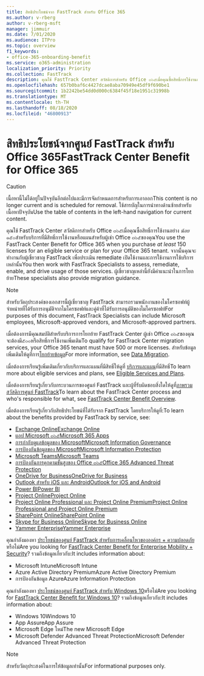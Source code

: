 ```yaml
---
title: สิทธิประโยชน์จาก FastTrack สำหรับ Office 365
ms.author: v-rberg
author: v-rberg-msft
manager: jimmuir
ms.date: 7/01/2020
ms.audience: ITPro
ms.topic: overview
f1_keywords:
- office-365-onboarding-benefit
ms.service: o365-administration
localization_priority: Priority
ms.collection: FastTrack
description: คุณใช้ FastTrack Center สวัสดิการสำหรับ Office ๓๖๕เมื่อคุณซื้อสิทธิ์การใช้งานอย่างน้อย๑๕๐สำหรับบริการที่มีสิทธิ์การใช้งานหรือแผนสำหรับผู้เช่า Office ๓๖๕ของคุณ จากนั้นคุณจะทำงานกับผู้เชี่ยวชาญ FastTrack เพื่อประเมิน remediate เปิดใช้งานและการใช้งานการใช้บริการเหล่านั้น ผู้เชี่ยวชาญเหล่านี้ยังมีคำแนะนำในการโยกย้าย
ms.openlocfilehash: 657b0baf6c4427dcae8aba70949e45df9f690be1
ms.sourcegitcommit: 1b2242be54dd0d000c6384f45f18e1951c31998b
ms.translationtype: MT
ms.contentlocale: th-TH
ms.lasthandoff: 08/18/2020
ms.locfileid: "46800913"
---
```

# <a name="fasttrack-center-benefit-for-office-365"></a><span data-ttu-id="a9958-105">สิทธิประโยชน์จากศูนย์ FastTrack สำหรับ Office 365</span><span class="sxs-lookup"><span data-stu-id="a9958-105">FastTrack Center Benefit for Office 365</span></span>

> [!CAUTION]
> <span data-ttu-id="a9958-106">เนื้อหานี้ไม่ได้อยู่ในปัจจุบันอีกต่อไปและมีการจัดกำหนดการสำหรับการเอาออก</span><span class="sxs-lookup"><span data-stu-id="a9958-106">This content is no longer current and is scheduled for removal.</span></span> <span data-ttu-id="a9958-107">ใช้สารบัญในการนำทางด้านซ้ายสำหรับเนื้อหาปัจจุบัน</span><span class="sxs-lookup"><span data-stu-id="a9958-107">Use the table of contents in the left-hand navigation for current content.</span></span>

<span data-ttu-id="a9958-108">คุณใช้ FastTrack Center สวัสดิการสำหรับ Office ๓๖๕เมื่อคุณซื้อสิทธิ์การใช้งานอย่าง  *น้อย*  ๑๕๐สำหรับบริการที่มีสิทธิ์การใช้งานหรือแผนสำหรับผู้เช่า Office ๓๖๕ของคุณ</span><span class="sxs-lookup"><span data-stu-id="a9958-108">You use the FastTrack Center Benefit for Office 365 when you purchase  *at least*  150 licenses for an eligible service or plan for your Office 365 tenant.</span></span> <span data-ttu-id="a9958-109">จากนั้นคุณจะทำงานกับผู้เชี่ยวชาญ FastTrack เพื่อประเมิน remediate เปิดใช้งานและการใช้งานการใช้บริการเหล่านั้น</span><span class="sxs-lookup"><span data-stu-id="a9958-109">You then work with FastTrack Specialists to assess, remediate, enable, and drive usage of those services.</span></span> <span data-ttu-id="a9958-110">ผู้เชี่ยวชาญเหล่านี้ยังมีคำแนะนำในการโยกย้าย</span><span class="sxs-lookup"><span data-stu-id="a9958-110">These specialists also provide migration guidance.</span></span> 
  
> [!NOTE]
> <span data-ttu-id="a9958-111">สำหรับวัตถุประสงค์ของเอกสารนี้ผู้เชี่ยวชาญ FastTrack สามารถรวมพนักงานของไมโครซอฟท์ผู้จำหน่ายที่ได้รับการอนุมัติจากไมโครซอฟท์และคู่ค้าที่ได้รับการอนุมัติของไมโครซอฟท์</span><span class="sxs-lookup"><span data-stu-id="a9958-111">For purposes of this document, FastTrack Specialists can include Microsoft employees, Microsoft-approved vendors, and Microsoft-approved partners.</span></span> 
  
<span data-ttu-id="a9958-112">เมื่อต้องการมีคุณสมบัติสำหรับบริการการโยกย้าย FastTrack Center ผู้เช่า Office ๓๖๕ของคุณจะต้องมี๕๐๐หรือสิทธิ์การใช้งานเพิ่มเติม</span><span class="sxs-lookup"><span data-stu-id="a9958-112">To qualify for FastTrack Center migration services, your Office 365 tenant must have 500 or more licenses.</span></span> <span data-ttu-id="a9958-113">สำหรับข้อมูลเพิ่มเติมให้ดูที่การ[โยกย้ายข้อมูล](O365-data-migration.md)</span><span class="sxs-lookup"><span data-stu-id="a9958-113">For more information, see [Data Migration](O365-data-migration.md).</span></span>
  
<span data-ttu-id="a9958-114">เมื่อต้องการเรียนรู้เพิ่มเติมเกี่ยวกับบริการและแผนที่มีสิทธิ์ให้ดูที่ [บริการและแผน](M365-eligible-services-and-plans.md)ที่มีสิทธิ์</span><span class="sxs-lookup"><span data-stu-id="a9958-114">To learn more about eligible services and plans, see [Eligible Services and Plans](M365-eligible-services-and-plans.md).</span></span>
  
<span data-ttu-id="a9958-115">เมื่อต้องการเรียนรู้เกี่ยวกับกระบวนการของศูนย์ FastTrack และผู้ที่รับผิดชอบสิ่งใดให้ดูที่[ภาพรวมสวัสดิการศูนย์ FastTrack](O365-fasttrack-benefit-overview.md)</span><span class="sxs-lookup"><span data-stu-id="a9958-115">To learn about the FastTrack Center process and who's responsible for what, see [FastTrack Center Benefit Overview](O365-fasttrack-benefit-overview.md).</span></span>

<span data-ttu-id="a9958-116">เมื่อต้องการเรียนรู้เกี่ยวกับสิทธิประโยชน์ที่ได้รับจาก FastTrack โดยบริการให้ดูที่:</span><span class="sxs-lookup"><span data-stu-id="a9958-116">To learn about the benefits provided by FastTrack by service, see:</span></span>

- [<span data-ttu-id="a9958-117">Exchange Online</span><span class="sxs-lookup"><span data-stu-id="a9958-117">Exchange Online</span></span>](O365-fasttrack-responsibilities.md#exchange-online)
- [<span data-ttu-id="a9958-118">แอป Microsoft ๓๖๕</span><span class="sxs-lookup"><span data-stu-id="a9958-118">Microsoft 365 Apps</span></span>](O365-fasttrack-responsibilities.md#microsoft-365-apps)
- [<span data-ttu-id="a9958-119">การกำกับดูแลข้อมูลของ Microsoft</span><span class="sxs-lookup"><span data-stu-id="a9958-119">Microsoft Information Governance</span></span>](O365-fasttrack-responsibilities.md#microsoft-information-governance)
- [<span data-ttu-id="a9958-120">การป้องกันข้อมูลของ Microsoft</span><span class="sxs-lookup"><span data-stu-id="a9958-120">Microsoft Information Protection</span></span>](O365-fasttrack-responsibilities.md#microsoft-information-protection)
- [<span data-ttu-id="a9958-121">Microsoft Teams</span><span class="sxs-lookup"><span data-stu-id="a9958-121">Microsoft Teams</span></span>](O365-fasttrack-responsibilities.md#microsoft-teams)
- [<span data-ttu-id="a9958-122">การป้องกันการคุกคามขั้นสูงของ Office ๓๖๕</span><span class="sxs-lookup"><span data-stu-id="a9958-122">Office 365 Advanced Threat Protection</span></span>](O365-fasttrack-responsibilities.md#office-365-advanced-threat-protection)
- [<span data-ttu-id="a9958-123">OneDrive for Business</span><span class="sxs-lookup"><span data-stu-id="a9958-123">OneDrive for Business</span></span>](O365-fasttrack-responsibilities.md#onedrive-for-business)
- [<span data-ttu-id="a9958-124">Outlook สำหรับ iOS และ Android</span><span class="sxs-lookup"><span data-stu-id="a9958-124">Outlook for iOS and Android</span></span>](O365-fasttrack-responsibilities.md#outlook-for-ios-and-android)
- [<span data-ttu-id="a9958-125">Power BI</span><span class="sxs-lookup"><span data-stu-id="a9958-125">Power BI</span></span>](O365-fasttrack-responsibilities.md#power-bi)
- [<span data-ttu-id="a9958-126">Project Online</span><span class="sxs-lookup"><span data-stu-id="a9958-126">Project Online</span></span>](O365-fasttrack-responsibilities.md#project-online)
- [<span data-ttu-id="a9958-127">Project Online Professional และ Project Online Premium</span><span class="sxs-lookup"><span data-stu-id="a9958-127">Project Online Professional and Project Online Premium</span></span>](O365-fasttrack-responsibilities.md#project-online-professional-and-project-online-premium)
- [<span data-ttu-id="a9958-128">SharePoint Online</span><span class="sxs-lookup"><span data-stu-id="a9958-128">SharePoint Online</span></span>](O365-fasttrack-responsibilities.md#sharepoint-online)
- [<span data-ttu-id="a9958-129">Skype for Business Online</span><span class="sxs-lookup"><span data-stu-id="a9958-129">Skype for Business Online</span></span>](O365-fasttrack-responsibilities.md#skype-for-business-online)
- [<span data-ttu-id="a9958-130">Yammer Enterprise</span><span class="sxs-lookup"><span data-stu-id="a9958-130">Yammer Enterprise</span></span>](O365-fasttrack-responsibilities.md#yammer-enterprise)
  
<span data-ttu-id="a9958-131">คุณกำลังมองหา [ประโยชน์ของศูนย์ FastTrack สำหรับการเคลื่อนไหวขององค์กร + ความปลอดภัย](EMS-fasttrack-benefit-for-EMS.md)หรือไม่</span><span class="sxs-lookup"><span data-stu-id="a9958-131">Are you looking for [FastTrack Center Benefit for Enterprise Mobility + Security](EMS-fasttrack-benefit-for-EMS.md)?</span></span> <span data-ttu-id="a9958-132">รวมถึงข้อมูลเกี่ยวกับ:</span><span class="sxs-lookup"><span data-stu-id="a9958-132">It includes information about:</span></span>
  
- <span data-ttu-id="a9958-133">Microsoft Intune</span><span class="sxs-lookup"><span data-stu-id="a9958-133">Microsoft Intune</span></span>
- <span data-ttu-id="a9958-134">Azure Active Directory Premium</span><span class="sxs-lookup"><span data-stu-id="a9958-134">Azure Active Directory Premium</span></span> 
- <span data-ttu-id="a9958-135">การป้องกันข้อมูล Azure</span><span class="sxs-lookup"><span data-stu-id="a9958-135">Azure Information Protection</span></span>

<span data-ttu-id="a9958-136">คุณกำลังมองหา [ประโยชน์ของศูนย์ FastTrack สำหรับ Windows 10](Win-10-fasttrack-benefit-for-Windows-10.md)หรือไม่</span><span class="sxs-lookup"><span data-stu-id="a9958-136">Are you looking for [FastTrack Center Benefit for Windows 10](Win-10-fasttrack-benefit-for-Windows-10.md)?</span></span> <span data-ttu-id="a9958-137">รวมถึงข้อมูลเกี่ยวกับ:</span><span class="sxs-lookup"><span data-stu-id="a9958-137">It includes information about:</span></span>

- <span data-ttu-id="a9958-138">Windows 10</span><span class="sxs-lookup"><span data-stu-id="a9958-138">Windows 10</span></span>
- <span data-ttu-id="a9958-139">App Assure</span><span class="sxs-lookup"><span data-stu-id="a9958-139">App Assure</span></span>
- <span data-ttu-id="a9958-140">Microsoft Edge ใหม่</span><span class="sxs-lookup"><span data-stu-id="a9958-140">The new Microsoft Edge</span></span>
- <span data-ttu-id="a9958-141">Microsoft Defender Advanced Threat Protection</span><span class="sxs-lookup"><span data-stu-id="a9958-141">Microsoft Defender Advanced Threat Protection</span></span>
    
> [!NOTE]
> <span data-ttu-id="a9958-142">สำหรับวัตถุประสงค์ในการให้ข้อมูลเท่านั้น</span><span class="sxs-lookup"><span data-stu-id="a9958-142">For informational purposes only.</span></span> 

